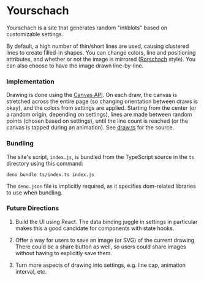 # Yourschach

Yourschach is a site that generates random "inkblots" based on customizable
settings.

By default, a high number of thin/short lines are used, causing clustered lines
to create filled-in shapes. You can change colors, line and positioning
attributes, and whether or not the image is mirrored ([Rorschach][1] style). You
can also choose to have the image drawn line-by-line.

### Implementation

Drawing is done using the [Canvas API][2]. On each draw, the canvas is stretched
across the entire page (so changing orientation between draws is okay), and the
colors from settings are applied. Starting from the center (or a random origin,
depending on settings), lines are made between random points (chosen based on
settings), until the line count is reached (or the canvas is tapped during an
animation). See [draw.ts][3] for the source.

### Bundling

The site's script, `index.js`, is bundled from the TypeScript source in the `ts`
directory using this command:

`deno bundle ts/index.ts index.js`

The `deno.json` file is implicitly required, as it specifies dom-related
libraries to use when bundling.

### Future Directions

1. Build the UI using React. The data binding juggle in settings in particular
   makes this a good candidate for components with state hooks.

2. Offer a way for users to save an image (or SVG) of the current drawing. There
   could be a share button as well, so users could share images without having
   to explicitly save them.

3. Turn more aspects of drawing into settings, e.g. line cap, animation
   interval, etc.

[1]: https://en.wikipedia.org/wiki/Rorschach_test
[2]: https://developer.mozilla.org/en-US/docs/Web/API/Canvas_API
[3]: ts/draw.ts
